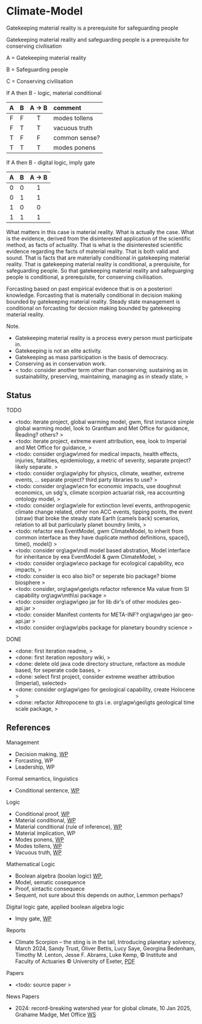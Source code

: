 # Climate-Model

Gatekeeping material reality is a prerequisite for safeguarding people

Gatekeeping material reality and safeguarding people is a prerequisite for conserving civilisation

A = Gatekeeping material reality

B = Safeguarding people

C = Conserving civilisation

If A then B - logic, material conditional

| A | B | A -> B | comment |
| :-: | :-: | :-: | :---- |
| F | F | T | modes tollens |
| F | T | T | vacuous truth |
| T | F | F | common sense? |
| T | T | T | modes ponens |

If A then B - digital logic, imply gate

| A | B | A -> B |
| :-: | :-: | :-: |
| 0 | 0 | 1 |
| 0 | 1 | 1 |
| 1 | 0 | 0 |
| 1 | 1 | 1 |

What matters in this case is material reality. What is actually the case. What is the evidence, derived from the disinterested application of the scientific method, as facts of actuality. That is what is the disinterested scientific evidence regarding the facts of material reality. That is both valid and sound. That is facts that are materially conditional in gatekeeping material reality. That is gatekeeping material reality is conditional, a prerquisite, for safeguarding people. So that gatekeeping material reality and safeguarging people is conditional, a prerequisite, for conserving civilisation.

Forcasting based on past empirical evidence that is on a posteriori knowledge. Forcasting that is materially conditional in decision making bounded by gatekeeping material reality. Steady state management is conditional on forcasting for decsion making bounded by gatekeeping material reality. 

Note. 
* Gatekeeping material reality is a process every person must participate in.
* Gatekeeping is not an elite activity.
* Gatekeeping as mass participation is the basis of democracy.
* Conserving as in conservation work.
* < todo: consider another term other than conserving; sustaining as in sustainability, preserving, maintaining, managing as in steady state, >

## Status

TODO
* <todo: iterate project, global warming model, gwm, first instance simple global warming model, look to Grantham and Met Office for guidance, Reading? others? >
* <todo: iterate project, extreme event attribution, eea, look to Imperial and Met Office for guidance,  >
* <todo: consider org\agw\med for medical impacts, health effects, injuries, fatalities, epidemiology, a metric of severity, separate project? likely separate. >
* <todo: consider org\agw\phy for physics, climate, weather, extreme events, ... separate project? third party libraries to use? >
* <todo: consider org\agw\ecn for economic impacts, use doughnut economics, un sdg's, climate scorpion actuarial risk, rea accounting ontology model,  >
* <todo: consider org\agw\ele for extinction level events, anthropogenic climate change related, other non ACC events, tipping points, the event (straw) that broke the steady state Earth (camels back) scenarios, relation to all but particularly planet boundry limits,  >
* <todo: refactor eea EventModel, gwm ClimateModel, to inherit from common interface as they have duplicate method definitions, space(), time(), model() >
* <todo: consider org\agw\mdl model based abstration, Model interface for inheritance by eea EventModel & gwm ClimateModel, >
* <todo: consider org\agw\eco package for ecological capability, eco impacts, >
* <todo: consider is eco also bio? or seperate bio package? biome biosphere >
* <todo: consider, org\agw\geo\gts refactor reference Ma value from SI capability org\agw\mth\si package >
* <todo: consider org\agw\geo jar for lib dir's of other modules geo-api.jar >
* <todo: consider Manifest contents for META-INF? org\agw\geo jar geo-api.jar >
* <todo: consider org\agw\pbs package for planetary boundry science >

DONE
* <done: first iteration readme, >
* <done: first iteration repository wiki, >
* <done: delete old java code directory structure, refactore as module based, for seperate code bases, >
* <done: select first project, consider extreme weather attribution (Imperial), selected>
* <done: consider org\agw\geo for geological capability, create Holocene >
* <done: refactor Athropocene to gts i.e. org\agw\geo\gts geological time scale package, >

## References

Management
* Decision making, [WP](https://en.wikipedia.org/wiki/Decision-making)
* Forcasting, WP
* Leadership, WP

Formal semantics, linguistics
* Conditional sentence, [WP](https://en.wikipedia.org/wiki/Conditional_sentence)

Logic
* Conditional proof, [WP](https://en.wikipedia.org/wiki/Conditional_proof)
* Material conditional, [WP](https://en.wikipedia.org/wiki/Material_conditional)
* Material conditional (rule of inference), [WP](https://en.wikipedia.org/wiki/Material_implication_(rule_of_inference))
* Material implication, WP
* Modes ponens, [WP](https://en.wikipedia.org/wiki/Modus_ponens)
* Modes tollens, [WP](https://en.wikipedia.org/wiki/Modus_tollens)
* Vacuous truth, [WP](https://en.wikipedia.org/wiki/Vacuous_truth)

Mathematical Logic
* Boolean algebra (boolan logic) [WP](https://en.wikipedia.org/wiki/Boolean_algebra),
* Model, sematic cosequence
* Proof, sintactic consequece
* Sequent, not sure about this depends on author, Lemmon perhaps?

Digital logic gate, applied boolean algebra logic
* Impy gate, [WP](https://en.wikipedia.org/wiki/IMPLY_gate)

Reports
* Climate Scorpion – the sting is in the tail, Introducing planetary solvency, March 2024, Sandy Trust, Oliver Bettis, Lucy Saye, Georgina Bedenham, Timothy M. Lenton, Jesse F. Abrams, Luke Kemp, © Institute and Faculty of Actuaries © University of Exeter, [PDF](https://actuaries.org.uk/media/g1qevrfa/climate-scorpion.pdf)

Papers
* <todo: source paper >

News Papers
* 2024: record-breaking watershed year for global climate, 10 Jan 2025, Grahame Madge, Met Office [WS](https://www.metoffice.gov.uk/about-us/news-and-media/media-centre/weather-and-climate-news/2025/2024-record-breaking-watershed-year-for-global-climate)

